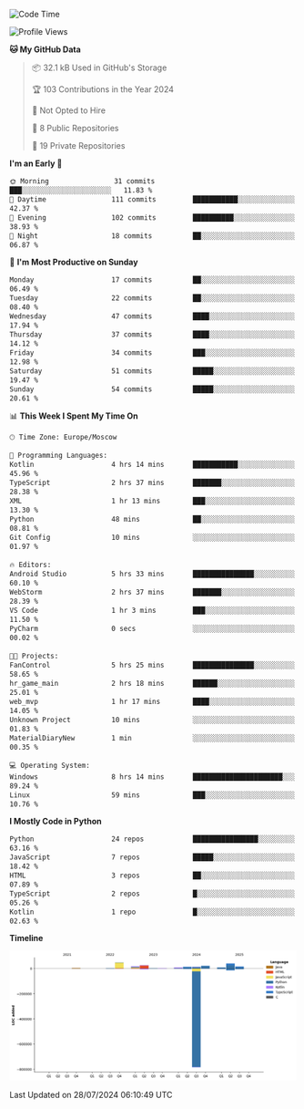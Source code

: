<!--START_SECTION:waka-->
![Code Time](http://img.shields.io/badge/Code%20Time-423%20hrs%2028%20mins-blue)

![Profile Views](http://img.shields.io/badge/Profile%20Views-1-blue)

**🐱 My GitHub Data** 

> 📦 32.1 kB Used in GitHub's Storage 
 > 
> 🏆 103 Contributions in the Year 2024
 > 
> 🚫 Not Opted to Hire
 > 
> 📜 8 Public Repositories 
 > 
> 🔑 19 Private Repositories 
 > 
**I'm an Early 🐤** 

```text
🌞 Morning                31 commits          ███░░░░░░░░░░░░░░░░░░░░░░   11.83 % 
🌆 Daytime                111 commits         ███████████░░░░░░░░░░░░░░   42.37 % 
🌃 Evening                102 commits         ██████████░░░░░░░░░░░░░░░   38.93 % 
🌙 Night                  18 commits          ██░░░░░░░░░░░░░░░░░░░░░░░   06.87 % 
```
📅 **I'm Most Productive on Sunday** 

```text
Monday                   17 commits          ██░░░░░░░░░░░░░░░░░░░░░░░   06.49 % 
Tuesday                  22 commits          ██░░░░░░░░░░░░░░░░░░░░░░░   08.40 % 
Wednesday                47 commits          ████░░░░░░░░░░░░░░░░░░░░░   17.94 % 
Thursday                 37 commits          ████░░░░░░░░░░░░░░░░░░░░░   14.12 % 
Friday                   34 commits          ███░░░░░░░░░░░░░░░░░░░░░░   12.98 % 
Saturday                 51 commits          █████░░░░░░░░░░░░░░░░░░░░   19.47 % 
Sunday                   54 commits          █████░░░░░░░░░░░░░░░░░░░░   20.61 % 
```


📊 **This Week I Spent My Time On** 

```text
🕑︎ Time Zone: Europe/Moscow

💬 Programming Languages: 
Kotlin                   4 hrs 14 mins       ███████████░░░░░░░░░░░░░░   45.96 % 
TypeScript               2 hrs 37 mins       ███████░░░░░░░░░░░░░░░░░░   28.38 % 
XML                      1 hr 13 mins        ███░░░░░░░░░░░░░░░░░░░░░░   13.30 % 
Python                   48 mins             ██░░░░░░░░░░░░░░░░░░░░░░░   08.81 % 
Git Config               10 mins             ░░░░░░░░░░░░░░░░░░░░░░░░░   01.97 % 

🔥 Editors: 
Android Studio           5 hrs 33 mins       ███████████████░░░░░░░░░░   60.10 % 
WebStorm                 2 hrs 37 mins       ███████░░░░░░░░░░░░░░░░░░   28.39 % 
VS Code                  1 hr 3 mins         ███░░░░░░░░░░░░░░░░░░░░░░   11.50 % 
PyCharm                  0 secs              ░░░░░░░░░░░░░░░░░░░░░░░░░   00.02 % 

🐱‍💻 Projects: 
FanControl               5 hrs 25 mins       ███████████████░░░░░░░░░░   58.65 % 
hr_game_main             2 hrs 18 mins       ██████░░░░░░░░░░░░░░░░░░░   25.01 % 
web_mvp                  1 hr 17 mins        ████░░░░░░░░░░░░░░░░░░░░░   14.05 % 
Unknown Project          10 mins             ░░░░░░░░░░░░░░░░░░░░░░░░░   01.83 % 
MaterialDiaryNew         1 min               ░░░░░░░░░░░░░░░░░░░░░░░░░   00.35 % 

💻 Operating System: 
Windows                  8 hrs 14 mins       ██████████████████████░░░   89.24 % 
Linux                    59 mins             ███░░░░░░░░░░░░░░░░░░░░░░   10.76 % 
```

**I Mostly Code in Python** 

```text
Python                   24 repos            ████████████████░░░░░░░░░   63.16 % 
JavaScript               7 repos             █████░░░░░░░░░░░░░░░░░░░░   18.42 % 
HTML                     3 repos             ██░░░░░░░░░░░░░░░░░░░░░░░   07.89 % 
TypeScript               2 repos             █░░░░░░░░░░░░░░░░░░░░░░░░   05.26 % 
Kotlin                   1 repo              █░░░░░░░░░░░░░░░░░░░░░░░░   02.63 % 
```



**Timeline**

![Lines of Code chart](https://raw.githubusercontent.com/adlemx/adlemx/main/assets/bar_graph.png)


 Last Updated on 28/07/2024 06:10:49 UTC
<!--END_SECTION:waka-->
